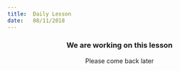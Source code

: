 ```yaml
---
title:  Daily Lesson
date:   08/11/2018
---
```


### <center>We are working on this lesson</center>
<center>Please come back later</center>